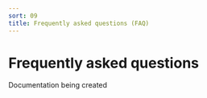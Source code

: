 ```yaml
---
sort: 09
title: Frequently asked questions (FAQ)
---
```


# Frequently asked questions

Documentation being created
